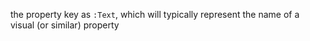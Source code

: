 the property key as `:Text`, which will typically represent the name of a visual (or similar) property